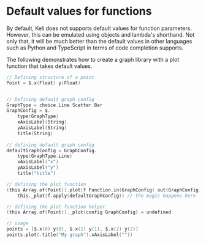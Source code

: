# Default values for functions

By default, Keli does not supports default values for function parameters. However, this can be emulated using objects and lambda's shorthand. Not only that, it will be much better than the default values in other languages such as Python and TypeScript in terms of code completion supports. 

The following demonstrates how to create a graph library with a plot function that takes default values.

```c
// Defining structure of a point
Point = $.x(Float) y(Float)


// Defining default graph config
GraphType = choice.Line.Scatter.Bar
GraphConfig = $.
    type(GraphType) 
    xAxisLabel(String) 
    yAxisLabel(String) 
    title(String)
    
// defining default graph config
defaultGraphConfig = GraphConfig.
    type(GraphType.Line) 
    xAxisLabel("x") 
    yAxisLabel("y")
    title("title")

// defining the plot function
(this Array.of(Point)).plot(f Function.in(GraphConfig) out(GraphConfig)) = 
    this._plot(f.apply(defaultGraphConfig)) // the magic happens here

// defining the plot function helper
(this Array.of(Point))._plot(config GraphConfig) = undefined

// usage
points = [$.x(0) y(0), $.x(1) y(1), $.x(2) y(2)]
points.plot(.title("My graph").xAxisLabel(""))
```

